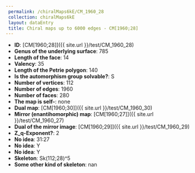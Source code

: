 ```yaml
--- 
 permalink: /chiralMaps6kE/CM_1960_28 
 collection: chiralMaps6kE
 layout: dataEntry
 title: Chiral maps up to 6000 edges - CM[1960;28]
---
```


- **ID**: [CM[1960;28]]({{ site.url }}/test/CM_1960_28)
- **Genus of the underlying surface**: 785
- **Length of the face**: 14
- **Valency**: 35
- **Length of the Petrie polygon**: 140
- **Is the automorphism group solvable?**: S
- **Number of vertices**: 112
- **Number of edges**: 1960
- **Number of faces**: 280
- **The map is self-**: none
- **Dual map**: [CM[1960;30]]({{ site.url }}/test/CM_1960_30)
- **Mirror (enantihomorphic) map**: [CM[1960;27]]({{ site.url }}/test/CM_1960_27)
- **Dual of the mirror image**: [CM[1960;29]]({{ site.url }}/test/CM_1960_29)
- **Z_q-Exponent?**: 2
- **No idea**:  31:27
- **No idea**: Y
- **No idea**: Y
- **Skeleton**: Sk(112;28)^5
- **Some other kind of skeleton**: nan
